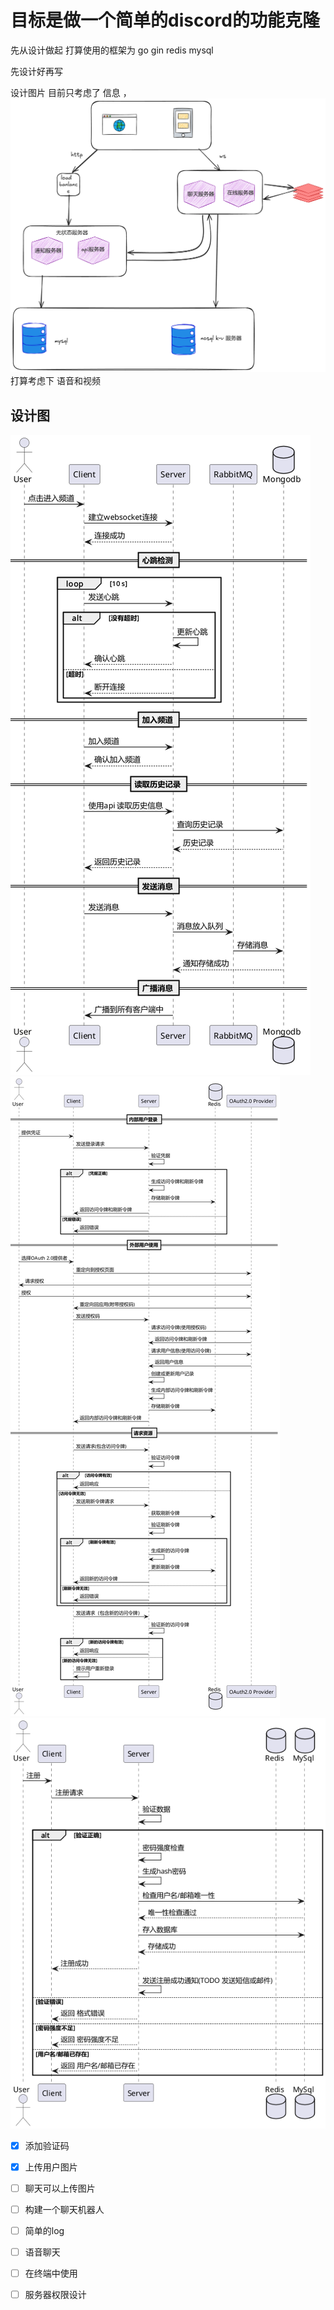 
# 目标是做一个简单的discord的功能克隆


先从设计做起
打算使用的框架为 go gin redis mysql

先设计好再写

设计图片 目前只考虑了 信息 ，
![设计图片1](./img/设计图片1.png)
打算考虑下 语音和视频

## 设计图
![](./img/聊天.png)
![](./img/登录图.png)
![](./img/注册图.png)

- [x] 添加验证码
- [x] 上传用户图片

- [ ] 聊天可以上传图片

- [ ] 构建一个聊天机器人

- [ ] 简单的log

- [ ] 语音聊天

- [ ] 在终端中使用

- [ ] 服务器权限设计
